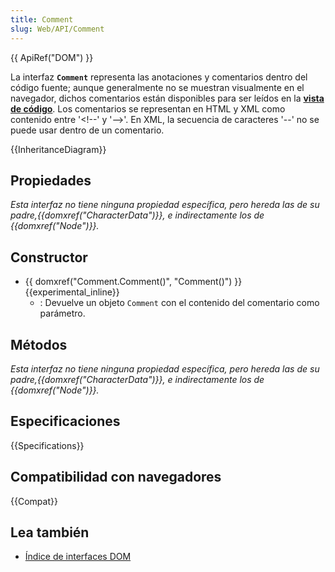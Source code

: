 ```yaml
---
title: Comment
slug: Web/API/Comment
---
```


{{ ApiRef("DOM") }}

La interfaz **`Comment`** representa las anotaciones y comentarios dentro del código fuente; aunque generalmente no se muestran visualmente en el navegador, dichos comentarios están disponibles para ser leídos en la **[vista de código](https://firefox-source-docs.mozilla.org/devtools-user/view_source/index.html)**.
Los comentarios se representan en HTML y XML como contenido entre '\<!--' y '-->'. En XML, la secuencia de caracteres '--' no se puede usar dentro de un comentario.

{{InheritanceDiagram}}

## Propiedades

_Esta interfaz no tiene ninguna propiedad específica, pero hereda las de su padre,{{domxref("CharacterData")}}, e indirectamente los de {{domxref("Node")}}._

## Constructor

- {{ domxref("Comment.Comment()", "Comment()") }} {{experimental_inline}}
  - : Devuelve un objeto `Comment` con el contenido del comentario como parámetro.

## Métodos

_Esta interfaz no tiene ninguna propiedad específica, pero hereda las de su padre,{{domxref("CharacterData")}}, e indirectamente los de {{domxref("Node")}}._

## Especificaciones

{{Specifications}}

## Compatibilidad con navegadores

{{Compat}}

## Lea también

- [Índice de interfaces DOM](/es/docs/Web/API/Document_Object_Model)
